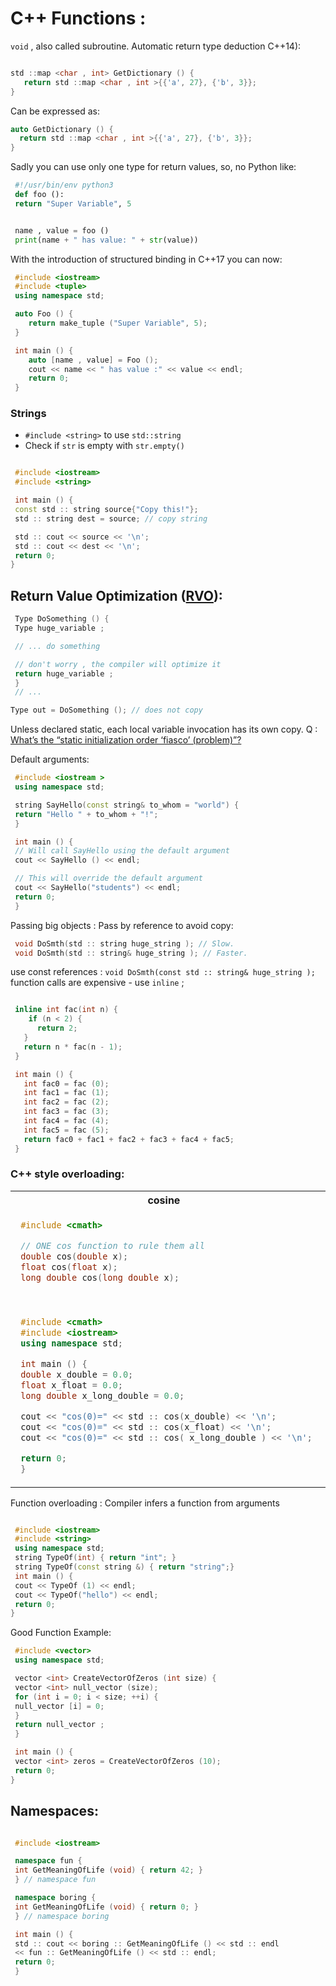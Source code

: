 # C++ Functions :

 `void` , also called subroutine. Automatic return type deduction C++14):

 ```cpp

 std ::map <char , int> GetDictionary () {
    return std ::map <char , int >{{'a', 27}, {'b', 3}};
 }
 
 ```

 Can be expressed as:

```cpp
auto GetDictionary () {
  return std ::map <char , int >{{'a', 27}, {'b', 3}};
}

 ```

Sadly you can use only one type for return
values, so, no Python like:

```python
 #!/usr/bin/env python3
 def foo ():
 return "Super Variable", 5


 name , value = foo ()
 print(name + " has value: " + str(value))

```

With the introduction of structured binding in
C++17 you can now:

```cpp
 #include <iostream>
 #include <tuple>
 using namespace std;

 auto Foo () {
    return make_tuple ("Super Variable", 5);
 }

 int main () {
    auto [name , value] = Foo ();
    cout << name << " has value :" << value << endl;
    return 0;
 }

```

### Strings

+ `#include <string>` to use `std::string`
+ Check if `str` is empty with `str.empty()`

```cpp

 #include <iostream>
 #include <string>

 int main () {
 const std :: string source{"Copy this!"};
 std :: string dest = source; // copy string

 std :: cout << source << '\n';
 std :: cout << dest << '\n';
 return 0;
}

```

## Return Value Optimization ([RVO](https://en.wikipedia.org/wiki/Copy_elision#Return_value_optimization)): 


```c++
 Type DoSomething () {
 Type huge_variable ;

 // ... do something

 // don't worry , the compiler will optimize it
 return huge_variable ;
 }
 // ...

Type out = DoSomething (); // does not copy
```

Unless declared static, each local variable invocation has
its own copy. Q : [What’s the “static initialization order ‘fiasco’ (problem)”?](https://isocpp.org/wiki/faq/ctors#static-init-order)

Default arguments: 

```c++
 #include <iostream >
 using namespace std;

 string SayHello(const string& to_whom = "world") {
 return "Hello " + to_whom + "!";
 }

 int main () {
 // Will call SayHello using the default argument
 cout << SayHello () << endl;

 // This will override the default argument
 cout << SayHello("students") << endl;
 return 0;
 }

```

Passing big objects : Pass by reference to avoid copy:

```c++
 void DoSmth(std :: string huge_string ); // Slow.
 void DoSmth(std :: string& huge_string ); // Faster.


```
use const references : `void DoSmth(const std :: string& huge_string ); `
function calls are expensive - use `inline` ; 

```cpp

 inline int fac(int n) {
    if (n < 2) {
      return 2;
   }
   return n * fac(n - 1);
 }

 int main () {
   int fac0 = fac (0);
   int fac1 = fac (1);
   int fac2 = fac (2);
   int fac3 = fac (3);
   int fac4 = fac (4);
   int fac5 = fac (5);
   return fac0 + fac1 + fac2 + fac3 + fac4 + fac5;
 }

```

### C++ style overloading:

<table width=100%>
<tr>
<th>cosine</th>
<th>arctan</th>
</tr>

<tr>
<td>

```cpp
 #include <cmath>

 // ONE cos function to rule them all
 double cos(double x);
 float cos(float x);
 long double cos(long double x);
```

</td>
<td>

```cpp
 #include <cmath>

 double atan(double x);
 float atan(float x);
 long double atan(long double x);
```

</td>
</tr>

<tr>
<td>

```cpp

 #include <cmath>
 #include <iostream>
 using namespace std;

 int main () {
 double x_double = 0.0;
 float x_float = 0.0;
 long double x_long_double = 0.0;

 cout << "cos(0)=" << std :: cos(x_double) << '\n';
 cout << "cos(0)=" << std :: cos(x_float) << '\n';
 cout << "cos(0)=" << std :: cos( x_long_double ) << '\n';

 return 0;
 }

```

</td>
</tr>


</table>

Function overloading : Compiler infers a function from arguments

```cpp

 #include <iostream>
 #include <string>
 using namespace std;
 string TypeOf(int) { return "int"; }
 string TypeOf(const string &) { return "string";}
 int main () {
 cout << TypeOf (1) << endl;
 cout << TypeOf("hello") << endl;
 return 0;
}

```

Good Function Example:


```cpp
 #include <vector>
 using namespace std;

 vector <int> CreateVectorOfZeros (int size) {
 vector <int> null_vector (size);
 for (int i = 0; i < size; ++i) {
 null_vector [i] = 0;
 }
 return null_vector ;
 }

 int main () {
 vector <int> zeros = CreateVectorOfZeros (10);
 return 0;
}

```

## Namespaces:

```cpp

 #include <iostream>

 namespace fun {
 int GetMeaningOfLife (void) { return 42; }
 } // namespace fun

 namespace boring {
 int GetMeaningOfLife (void) { return 0; }
 } // namespace boring

 int main () {
 std :: cout << boring :: GetMeaningOfLife () << std :: endl
 << fun :: GetMeaningOfLife () << std :: endl;
 return 0;
 }

```
